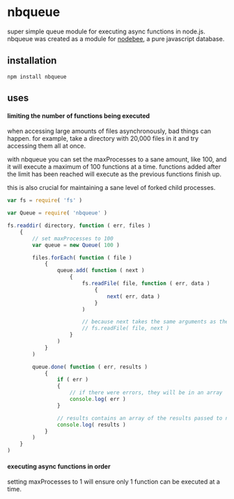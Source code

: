 nbqueue
=======

super simple queue module for executing async functions in node.js. nbqueue was created as a module for [nodebee](//github.com/kvonflotow/nodebee/), a pure javascript database.

## installation
`npm install nbqueue`

## uses

#### limiting the number of functions being executed

when accessing large amounts of files asynchronously, bad things can happen. for example, take a directory with 20,000 files in it and try accessing them all at once.

with nbqueue you can set the maxProcesses to a sane amount, like 100, and it will execute a maximum of 100 functions at a time. functions added after the limit has been reached will execute as the previous functions finish up.

this is also crucial for maintaining a sane level of forked child processes.

```javascript
var fs = require( 'fs' )

var Queue = require( 'nbqueue' )

fs.readdir( directory, function ( err, files )
	{
		// set maxProcesses to 100
		var queue = new Queue( 100 )

		files.forEach( function ( file )
			{
				queue.add( function ( next )
					{
						fs.readFile( file, function ( err, data )
							{
								next( err, data )
							}
						)

						// because next takes the same arguments as the readFile callback, you could do
						// fs.readFile( file, next )
					}
				)
			}
		)

		queue.done( function ( err, results )
			{
				if ( err )
				{
					// if there were errors, they will be in an array
					console.log( err )
				}

				// results contains an array of the results passed to next()
				console.log( results )
			}
		)
	}
)
```

#### executing async functions in order

setting maxProcesses to 1 will ensure only 1 function can be executed at a time.
